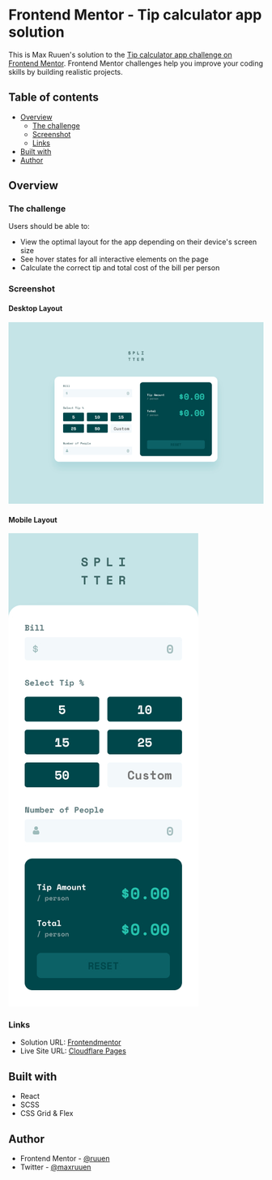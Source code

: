 # Frontend Mentor - Tip calculator app solution

This is Max Ruuen's solution to the [Tip calculator app challenge on Frontend Mentor](https://www.frontendmentor.io/challenges/tip-calculator-app-ugJNGbJUX). Frontend Mentor challenges help you improve your coding skills by building realistic projects.

## Table of contents

- [Overview](#overview)
  - [The challenge](#the-challenge)
  - [Screenshot](#screenshot)
  - [Links](#links)
- [Built with](#built-with)
- [Author](#author)

## Overview

### The challenge

Users should be able to:

- View the optimal layout for the app depending on their device's screen size
- See hover states for all interactive elements on the page
- Calculate the correct tip and total cost of the bill per person

### Screenshot

#### Desktop Layout

![](./desktop.jpg)

#### Mobile Layout

![](./mobile.jpg)

### Links

- Solution URL: [Frontendmentor](https://www.frontendmentor.io/solutions/tip-calculator-with-react-and-scss-wcDPTbV98B)
- Live Site URL: [Cloudflare Pages](https://mbr-challenge-tip-calculator.pages.dev/)

## Built with

- React
- SCSS
- CSS Grid & Flex

## Author

- Frontend Mentor - [@ruuen](https://www.frontendmentor.io/profile/ruuen)
- Twitter - [@maxruuen](https://www.twitter.com/maxruuen)
